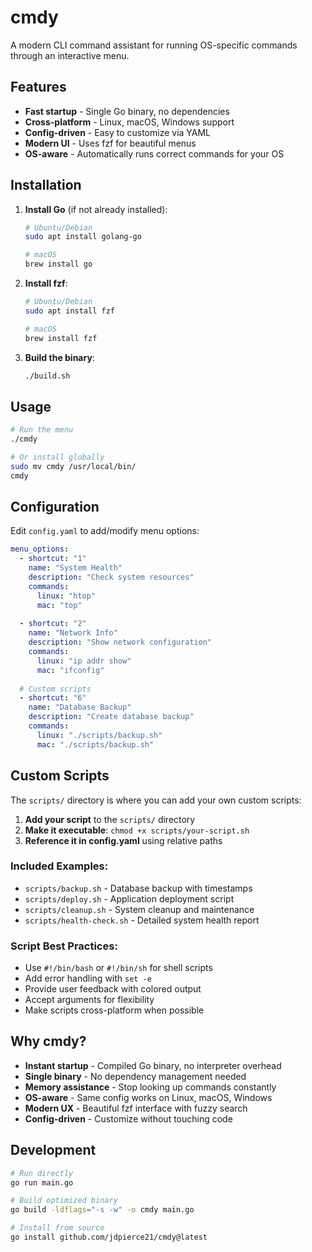 # cmdy

A modern CLI command assistant for running OS-specific commands through an interactive menu.

## Features

- **Fast startup** - Single Go binary, no dependencies
- **Cross-platform** - Linux, macOS, Windows support
- **Config-driven** - Easy to customize via YAML
- **Modern UI** - Uses fzf for beautiful menus
- **OS-aware** - Automatically runs correct commands for your OS

## Installation

1. **Install Go** (if not already installed):
   ```bash
   # Ubuntu/Debian
   sudo apt install golang-go
   
   # macOS
   brew install go
   ```

2. **Install fzf**:
   ```bash
   # Ubuntu/Debian
   sudo apt install fzf
   
   # macOS
   brew install fzf
   ```

3. **Build the binary**:
   ```bash
   ./build.sh
   ```

## Usage

```bash
# Run the menu
./cmdy

# Or install globally
sudo mv cmdy /usr/local/bin/
cmdy
```

## Configuration

Edit `config.yaml` to add/modify menu options:

```yaml
menu_options:
  - shortcut: "1"
    name: "System Health"
    description: "Check system resources"
    commands:
      linux: "htop"
      mac: "top"
      
  - shortcut: "2"
    name: "Network Info"
    description: "Show network configuration"
    commands:
      linux: "ip addr show"
      mac: "ifconfig"
      
  # Custom scripts
  - shortcut: "6"
    name: "Database Backup"
    description: "Create database backup"
    commands:
      linux: "./scripts/backup.sh"
      mac: "./scripts/backup.sh"
```

## Custom Scripts

The `scripts/` directory is where you can add your own custom scripts:

1. **Add your script** to the `scripts/` directory
2. **Make it executable**: `chmod +x scripts/your-script.sh`
3. **Reference it in config.yaml** using relative paths

### Included Examples:
- `scripts/backup.sh` - Database backup with timestamps
- `scripts/deploy.sh` - Application deployment script
- `scripts/cleanup.sh` - System cleanup and maintenance
- `scripts/health-check.sh` - Detailed system health report

### Script Best Practices:
- Use `#!/bin/bash` or `#!/bin/sh` for shell scripts
- Add error handling with `set -e`
- Provide user feedback with colored output
- Accept arguments for flexibility
- Make scripts cross-platform when possible

## Why cmdy?

- **Instant startup** - Compiled Go binary, no interpreter overhead
- **Single binary** - No dependency management needed
- **Memory assistance** - Stop looking up commands constantly
- **OS-aware** - Same config works on Linux, macOS, Windows
- **Modern UX** - Beautiful fzf interface with fuzzy search
- **Config-driven** - Customize without touching code

## Development

```bash
# Run directly
go run main.go

# Build optimized binary
go build -ldflags="-s -w" -o cmdy main.go

# Install from source
go install github.com/jdpierce21/cmdy@latest
```